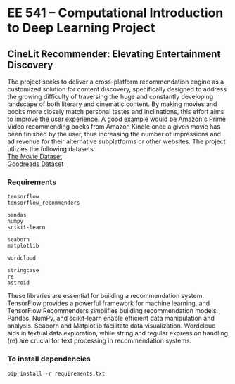 #  EE 541 – Computational Introduction to Deep Learning Project
## CineLit Recommender: Elevating Entertainment Discovery
The project seeks to deliver a cross-platform recommendation engine as a customized solution for content discovery, specifically designed to address the growing difficulty of traversing the huge and constantly developing landscape of both literary and cinematic content. By making movies and books more closely match personal tastes and inclinations, this effort aims to improve the user experience. A good example would be Amazon's Prime Video recommending books from Amazon Kindle once a given movie has been finished by the user, thus increasing the number of impressions and ad revenue for their alternative subplatforms or other websites. The project utlizies the following datasets:<br />
[The Movie Dataset](https://www.kaggle.com/datasets/rounakbanik/the-movies-dataset/data)<br />
[Goodreads Dataset](https://www.kaggle.com/datasets/yehyachali/top2k-books-with-descriptions)

### Requirements 
```
tensorflow
tensorflow_recommenders

pandas
numpy
scikit-learn

seaborn
matplotlib

wordcloud

stringcase
re
astroid
```
These libraries are essential for building a recommendation system. TensorFlow provides a powerful framework for machine learning, and TensorFlow Recommenders simplifies building recommendation models. Pandas, NumPy, and scikit-learn enable efficient data manipulation and analysis. Seaborn and Matplotlib facilitate data visualization. Wordcloud aids in textual data exploration, while string and regular expression handling (re) are crucial for text processing in recommendation systems.

### To install dependencies
```
pip install -r requirements.txt
```
